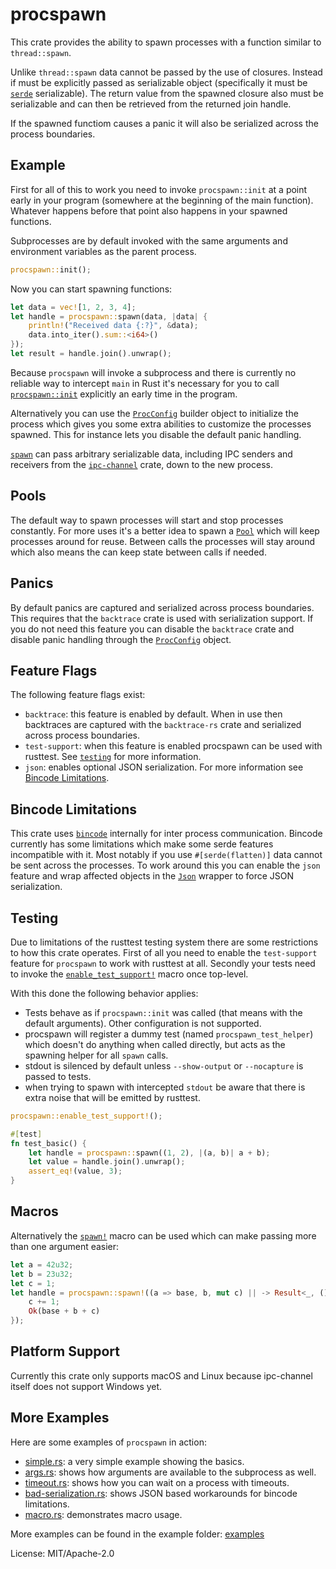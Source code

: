 # procspawn

This crate provides the ability to spawn processes with a function similar
to `thread::spawn`.

Unlike `thread::spawn` data cannot be passed by the use of closures.  Instead
if must be explicitly passed as serializable object (specifically it must be
[`serde`](https://serde.rs/) serializable).  The return value from the
spawned closure also must be serializable and can then be retrieved from
the returned join handle.

If the spawned functiom causes a panic it will also be serialized across
the process boundaries.

## Example

First for all of this to work you need to invoke `procspawn::init` at a
point early in your program (somewhere at the beginning of the main function).
Whatever happens before that point also happens in your spawned functions.

Subprocesses are by default invoked with the same arguments and environment
variables as the parent process.

```rust
procspawn::init();
```

Now you can start spawning functions:

```rust
let data = vec![1, 2, 3, 4];
let handle = procspawn::spawn(data, |data| {
    println!("Received data {:?}", &data);
    data.into_iter().sum::<i64>()
});
let result = handle.join().unwrap();
```

Because `procspawn` will invoke a subprocess and there is currently no
reliable way to intercept `main` in Rust it's necessary for you to call
[`procspawn::init`](https://docs.rs/procspawn/latest/procspawn/fn.init.html) explicitly an early time in the program.

Alternatively you can use the [`ProcConfig`](https://docs.rs/procspawn/latest/procspawn/struct.ProcConfig.html)
builder object to initialize the process which gives you some extra
abilities to customize the processes spawned.  This for instance lets you
disable the default panic handling.

[`spawn`](https://docs.rs/procspawn/latest/procspawn/fn.spawn.html) can pass arbitrary serializable data, including
IPC senders and receivers from the [`ipc-channel`](https://crates.io/crates/ipc-channel)
crate, down to the new process.

## Pools

The default way to spawn processes will start and stop processes constantly.
For more uses it's a better idea to spawn a [`Pool`](https://docs.rs/procspawn/latest/procspawn/struct.Pool.html)
which will keep processes around for reuse.  Between calls the processes
will stay around which also means the can keep state between calls if
needed.

## Panics

By default panics are captured and serialized across process boundaries.
This requires that the `backtrace` crate is used with serialization support.
If you do not need this feature you can disable the `backtrace` crate and
disable panic handling through the [`ProcConfig`](https://docs.rs/procspawn/latest/procspawn/struct.ProcConfig.html)
object.

## Feature Flags

The following feature flags exist:

* `backtrace`: this feature is enabled by default.  When in use then
  backtraces are captured with the `backtrace-rs` crate and serialized
  across process boundaries.
* `test-support`: when this feature is enabled procspawn can be used
  with rusttest.  See [`testing`](https://docs.rs/procspawn/latest/procspawn/#testing) for more information.
* `json`: enables optional JSON serialization.  For more information see
  [Bincode Limitations](https://docs.rs/procspawn/latest/procspawn/#bincode-limitations).

## Bincode Limitations

This crate uses [`bincode`](https://github.com/servo/bincode) internally
for inter process communication.  Bincode currently has some limitations
which make some serde features incompatible with it.  Most notably if you
use `#[serde(flatten)]` data cannot be sent across the processes.  To
work around this you can enable the `json` feature and wrap affected objects
in the [`Json`](serde/struct.Json.html) wrapper to force JSON serialization.

## Testing

Due to limitations of the rusttest testing system there are some
restrictions to how this crate operates.  First of all you need to enable
the `test-support` feature for `procspawn` to work with rusttest at all.
Secondly your tests need to invoke the
[`enable_test_support!`](https://docs.rs/procspawn/latest/procspawn/macro.enable_test_support.html) macro once
top-level.

With this done the following behavior applies:

* Tests behave as if `procspawn::init` was called (that means with the
  default arguments).  Other configuration is not supported.
* procspawn will register a dummy test (named `procspawn_test_helper`)
  which doesn't do anything when called directly, but acts as the spawning
  helper for all `spawn` calls.
* stdout is silenced by default unless `--show-output` or `--nocapture`
  is passed to tests.
* when trying to spawn with intercepted `stdout` be aware that there is
  extra noise that will be emitted by rusttest.

```rust
procspawn::enable_test_support!();

#[test]
fn test_basic() {
    let handle = procspawn::spawn((1, 2), |(a, b)| a + b);
    let value = handle.join().unwrap();
    assert_eq!(value, 3);
}
```

## Macros

Alternatively the [`spawn!`](https://docs.rs/procspawn/latest/procspawn/macro.spawn.html) macro can be used which can
make passing more than one argument easier:

```rust
let a = 42u32;
let b = 23u32;
let c = 1;
let handle = procspawn::spawn!((a => base, b, mut c) || -> Result<_, ()> {
    c += 1;
    Ok(base + b + c)
});
```

## Platform Support

Currently this crate only supports macOS and Linux because ipc-channel
itself does not support Windows yet.

## More Examples

Here are some examples of `procspawn` in action:

* [simple.rs](https://github.com/mitsuhiko/procspawn/blob/master/examples/simple.rs):
  a very simple example showing the basics.
* [args.rs](https://github.com/mitsuhiko/procspawn/blob/master/examples/args.rs):
  shows how arguments are available to the subprocess as well.
* [timeout.rs](https://github.com/mitsuhiko/procspawn/blob/master/examples/timeout.rs):
  shows how you can wait on a process with timeouts.
* [bad-serialization.rs](https://github.com/mitsuhiko/procspawn/blob/master/examples/bad-serialization.rs):
  shows JSON based workarounds for bincode limitations.
* [macro.rs](https://github.com/mitsuhiko/procspawn/blob/master/examples/macro.rs):
  demonstrates macro usage.

More examples can be found in the example folder: [examples](https://github.com/mitsuhiko/procspawn/tree/master/examples)

License: MIT/Apache-2.0
